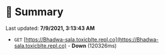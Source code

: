 # 📖 Summary
Last updated: **7/9/2021, 3:13:43 AM**

- `GET` [https://Bhadwa-sala.toxicblte.repl.co](https://Bhadwa-sala.toxicblte.repl.co) - **Down** (120326ms)
